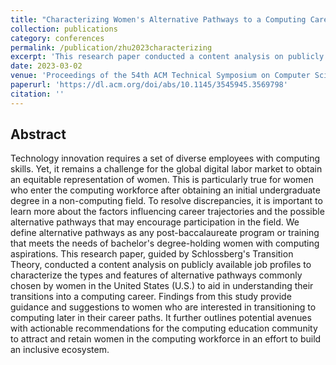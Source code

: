 ```yaml
---
title: "Characterizing Women's Alternative Pathways to a Computing Career Using Content Analysis"
collection: publications
category: conferences
permalink: /publication/zhu2023characterizing
excerpt: 'This research paper conducted a content analysis on publicly available job profiles to characterize the types and features of alternative pathways commonly chosen by women in the U.S.'
date: 2023-03-02
venue: 'Proceedings of the 54th ACM Technical Symposium on Computer Science Education V. 1'
paperurl: 'https://dl.acm.org/doi/abs/10.1145/3545945.3569798'
citation: ''
---
```



Abstract
---
Technology innovation requires a set of diverse employees with computing skills. Yet, it remains a challenge for the global digital labor market to obtain an equitable representation of women. This is particularly true for women who enter the computing workforce after obtaining an initial undergraduate degree in a non-computing field. To resolve discrepancies, it is important to learn more about the factors influencing career trajectories and the possible alternative pathways that may encourage participation in the field. We define alternative pathways as any post-baccalaureate program or training that meets the needs of bachelor's degree-holding women with computing aspirations. This research paper, guided by Schlossberg's Transition Theory, conducted a content analysis on publicly available job profiles to characterize the types and features of alternative pathways commonly chosen by women in the United States (U.S.) to aid in understanding their transitions into a computing career. Findings from this study provide guidance and suggestions to women who are interested in transitioning to computing later in their career paths. It further outlines potential avenues with actionable recommendations for the computing education community to attract and retain women in the computing workforce in an effort to build an inclusive ecosystem.
